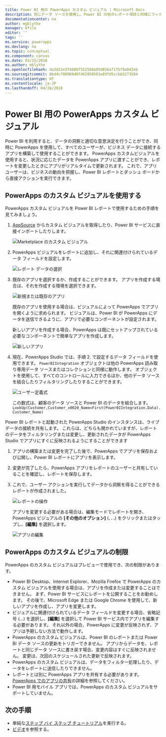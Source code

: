```yaml
---
title: Power BI 用の PowerApps カスタム ビジュアル | Microsoft Docs
description: 同じデータ ソースを使用し、Power BI の他のレポート項目と同様にフィルタリングできるアプリケーションの埋め込みに関する手順と制限
documentationcenter: na
author: mgblythe
manager: kfile
editor: ''
tags: ''
ms.service: powerapps
ms.devlang: na
ms.topic: conceptual
ms.component: canvas
ms.date: 03/15/2018
ms.author: mblythe
ms.openlocfilehash: da3d21e3f4488f552568a95d856af175f9a042eb
ms.sourcegitcommit: 8bd4c700969d0fd42950581e03fd5ccbb5273584
ms.translationtype: HT
ms.contentlocale: ja-JP
ms.lasthandoff: 04/26/2018
---
```

# <a name="powerapps-custom-visual-for-power-bi"></a>Power BI 用の PowerApps カスタム ビジュアル

Power BI を利用すると、データの洞察と適切な意思決定を行うことができ、同時に PowerApps を使用して、すべてのユーザーが、ビジネス データに接続するアプリを構築して使用することができます。 PowerApps カスタムビジュアルを使用すると、状況に応じたデータを PowerApps アプリに渡すことができ、レポートを変更したときにアプリがリアルタイムで更新されます。 これで、アプリ ユーザーは、ビジネスの動向を把握し、Power BI レポートとダッシュ ボードから直接アクションを実行できます。

## <a name="using-the-powerapps-custom-visual"></a>PowerApps のカスタム ビジュアルを使用する

PowerApps カスタム ビジュアルを Power BI レポートで使用するための手順を見てみましょう。

1. [AppSource](https://appsource.microsoft.com/product/power-bi-visuals/WA104381378?tab=Overview) からカスタム ビジュアルを取得したり、Power BI サービスに直接インポートしたりします。

    ![Marketplace のカスタム ビジュアル](./media/powerapps-custom-visual/powerapps-store.png) 

1. PowerApps ビジュアルをレポートに追加し、それに関連付けられているデータ フィールドを設定します。

    ![レポート データの選択](./media/powerapps-custom-visual/add-visual-set-data.png)

1. 既存のアプリを選択するか、作成することができます。 アプリを作成する場合は、それを作成する環境を選択できます。

    ![新規または既存のアプリ](./media/powerapps-custom-visual/create-new-or-choose-app.png)

    既存のアプリを使用する場合は、ビジュアルによって PowerApps でアプリを開くように求められます。 ビジュアルは、Power BI が PowerApps にデータを送信できるように、アプリで必要なコンポーネントが設定されます。

    新しいアプリを作成する場合、PowerApps は既にセットアップされている必要なコンポーネントで簡単なアプリを作成します。

    ![新しいアプリ](./media/powerapps-custom-visual/new-app.png)

1. 現在、PowerApps Studio では、手順 2. で設定するデータ フィールドを使用できます。 `PowerBIIntegration` オブジェクトは他の PowerApps 読み取り専用データ ソースまたはコレクションと同様に動作します。 オブジェクトを使用して、すべてのコントロールに入力できるほか、他のデータ ソースを結合したりフィルタリングしたりすることができます。

    ![ユーザー定義式](./media/powerapps-custom-visual/custom-formula.png)

    この数式は、顧客のデータ ソースと Power BI のデータを結合します。`LookUp(Customer,Customer_x0020_Name=First(PowerBIIntegration.Data).Customer_Name)`

 Power BI レポートと起動された PowerApps Studio のインスタンスは、ライブ データの接続を共有します。 これらは、どちらも開かれていますが、レポートのデータをフィルタリングまたは変更し、更新されたデータが PowerApps Studio でアプリにすぐに反映されるようにすることができます

1. アプリの構築または変更を完了した後で、PowerApps でアプリを保存および公開し、Power BI レポートにアプリを表示します。

1. 変更が完了したら、PowerApps アプリをレポートのユーザーと共有していることを確認し、レポートを保存します。

1. これで、ユーザー アクションを実行してデータから洞察を得ることができるレポートが作成されました。

    ![レポートの操作](./media/powerapps-custom-visual/working-report.gif)

    アプリを変更する必要がある場合は、編集モードでレポートを開き、PowerApps ビジュアルの **[その他のオプション]** (**. . .**) をクリックまたはタップし、**[編集]** を選択します。

    ![アプリの編集](./media/powerapps-custom-visual/edit-app.png)

## <a name="limitations-of-the-powerapps-custom-visual"></a>PowerApps のカスタム ビジュアルの制限

PowerApps のカスタム ビジュアルはプレビューで使用でき、次の制限があります。

- Power BI Desktop、Internet Explorer、Mozilla Firefox で PowerApps のカスタム ビジュアルを使用する場合は、アプリを作成または変更することはできません。 まず、Power BI サービスにレポートを公開することをお勧めします。 その後で、Microsoft Edge または Google Chrome を使用して、新しいアプリを作成し、アプリを変更します。
- ビジュアルに関連付けられているデータ フィールドを変更する場合、省略記号 (...) を選択し、**[編集]** を選択して Power BI サービス内でアプリを編集する必要があります。 それ以外の場合、PowerApps に変更が反映されず、アプリは予期しない方法で動作します。
- PowerApps のカスタム ビジュアルは、Power BI のレポートまたは Power BI データ ソースの更新をトリガーできません。 アプリからデータを、レポートと同じデータ ソースに書き戻す場合、変更内容はすぐに反映されません。 変更は、次回のスケジュールされた更新で反映されます。
- PowerApps のカスタム ビジュアルは、データをフィルター処理したり、データをレポートに送信したりできません。
- レポートとは別に PowerApps アプリを共有する必要があります。 [PowerApps でのアプリの共有](share-app.md)の詳細を参照してください。
- Power BI 用モバイル アプリでは、PowerApps のカスタム ビジュアルをサポートしていません。

## <a name="next-steps"></a>次の手順

* 単純な[ステップ バイ ステップ チュートリアル](embed-powerapps-powerbi.md)を実行する。
* [ビデオ](https://aka.ms/powerappscustomvisualvideo)を参照する。